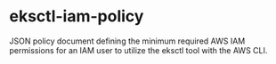 # eksctl-iam-policy
JSON policy document defining the minimum required AWS IAM permissions for an IAM user to utilize the  eksctl tool with the AWS CLI.
